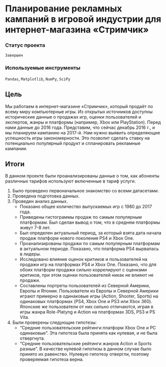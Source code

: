 # Планирование рекламных кампаний в игровой индустрии для интернет-магазина «Стримчик»

### Статус проекта

`Завершен`

### Используемые инструменты

`Pandas`, `Matplotlib`, `NumPy`, `SciPy`

## Цель

Мы работаем в интернет-магазине «Стримчик», который продаёт по всему миру компьютерные игры. Из открытых источников доступны исторические данные о продажах игр, оценки пользователей и экспертов, жанры и платформы (например, Xbox или PlayStation). Перед нами данные до 2016 года. Представим, что сейчас декабрь 2016 г., и мы планируем кампанию на 2017-й. Нам нужно выявить определяющие успешность игры закономерности. Это позволит сделать ставку на потенциально популярный продукт и спланировать рекламные кампании.

## Итоги

В данном проекте были проанализированы данные о том, как абоненты различных тарифов используют включенные в тариф услуги.

1. Было проведено первоначальное знакомство со всеми датасетами.
2. Проведена подготовка данных.
3. Проведен анализ данных.
   - Показано общее количество выпускаемых игр с 1980 до 2017 года.
   - Приведены гистограммы продаж по самым популярным платформам. Был сделан вывод о том, что в среднем платформы живут 7-8 лет.
   - Был определен актуальный период, за который взята дата начала продаж платформ нового поколения PS4 и Xbox One.
   - Проанализированы продажи по самым популярным платформам в актуальном периоде. Показано, что платформа PS4 вырвалась в лидеры.
   - Исследовано влияние оценок критиков и пользователей на продажи игр на платформах PS4 и Xbox One. Показано, что для обоих платформ продажи сильно коррелируют с оценками критиков, при этом оценки пользователей никак не влияют не продажи.
   - Составлены портреты пользователей из Северной Америки, Европы и Японии. Пользователи из Европы и Северной Америки играют примерно в одинаковые игры (Action, Shooter, Sports) на одинаковых платформах (PS4, Xbox One и PS3 или Xbox 360). Японские же пользователи от них сильно отличаются, играя в игры жанра Role-Platyng и Action на платформах 3DS, PS3 и PS Vita.
4. Были проверены следующие гипотезы:
   - “Средние пользовательские рейтинги платформ Xbox One и PC одинаковые”. Эта гипотеза была принята как нулевая, и не была отвергнута.
   - “Средние пользовательские рейтинги жанров Action и Sports разные”. В качестве нулевой гипотизы в данном случае было принято их равенство. Нулевую гипотезу отвергли, поэтому проверяемая гипотеза верна.
